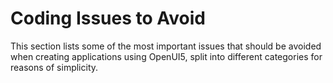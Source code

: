 <!-- loio387787232c214b42954f18c93a28560a -->

# Coding Issues to Avoid

This section lists some of the most important issues that should be avoided when creating applications using OpenUI5, split into different categories for reasons of simplicity.



